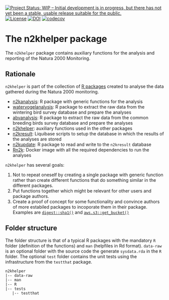 [![Project Status: WIP – Initial development is in progress, but there has not yet been a stable, usable release suitable for the public.](https://www.repostatus.org/badges/latest/wip.svg)](https://www.repostatus.org/#wip)
[![License](https://img.shields.io/badge/license-GPL--3-blue.svg?style=flat)](https://www.gnu.org/licenses/gpl-3.0.html)
[![DOI](https://zenodo.org/badge/50571210.svg)](https://zenodo.org/badge/latestdoi/50571210)
[![codecov](https://codecov.io/gh/inbo/n2khelper/branch/master/graph/badge.svg)](https://codecov.io/gh/inbo/n2khelper)

# The n2khelper package

The `n2khelper` package contains auxiliary functions for the analysis and reporting of the Natura 2000 Monitoring.

## Rationale

`n2khelper` is part of the collection of [R packages](https://github.com/search?q=topic%3Anatura2000+org%3Ainbo&type=Repositories) created to analyse the data gathered during the Natura 2000 monitoring.

- [n2kanalysis](https://github.com/inbo/n2kanalysis): R package with generic functions for the analysis
- [watervogelanalysis](https://github.com/inbo/watervogelanalysis): R package to extract the raw data from the wintering bird survey database and prepare the analyses
- [abvanalysis](https://github.com/inbo/abvanalysis): R package to extract the raw data from the common breeding birds survey database and prepare the analyses
- [n2khelper](https://github.com/inbo/n2khelper): auxiliary functions used in the other packages
- [n2kresult](https://github.com/inbo/n2kresult): Liquibase scripts to setup the database in which the results of the analyses are stored
- [n2kupdate](https://github.com/inbo/n2kupdate): R package to read and write to the `n2kresult` database
- [Rn2k](https://github.com/inbo/Rn2k): Docker image with all the required dependencies to run the analyses

`n2khelper` has several goals: 

1. Not to repeat oneself by creating a single package with generic function rather than create different functions that do something similar in the different packages.
1. Put functions together which might be relevant for other users and package authors.
1. Create a proof of concept for some functionality and convince authors of more estabiled packages to incoporate them in their package. Examples are [`digest::sha1()`](https://github.com/eddelbuettel/digest/pull/20) and [`aws.s3::get_bucket()`](https://github.com/cloudyr/aws.s3/pull/104)

## Folder structure

The folder structure is that of a typical R packages with the mandatory `R` folder (definition of the functions) and `man` (helpfiles in Rd format). `data-raw` is an optional folder with the source code the generate `sysdata.rda` in the `R` folder. The optional `test` folder contains the unit tests using the infrastructure from the `testthat` package.

```
n2khelper
|-- data-raw
|-- man
|-- R
|-- tests
   |-- testthat
```
